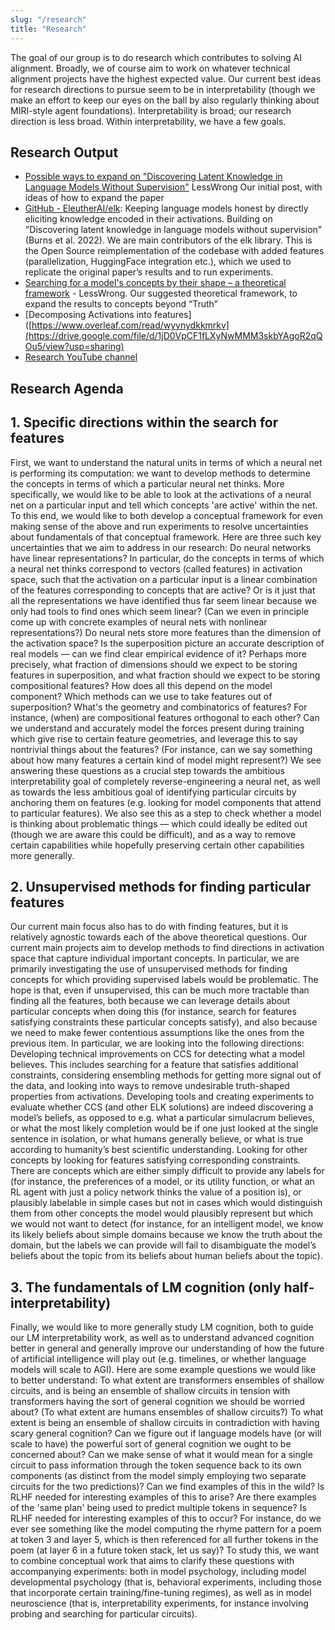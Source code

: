 ```yaml
---
slug: "/research"
title: "Research"
---
```


The goal of our group is to do research which contributes to solving AI alignment. Broadly, we of course aim to work on whatever technical alignment projects have the highest expected value. Our current best ideas for research directions to pursue seem to be in interpretability (though we make an effort to keep our eyes on the ball by also regularly thinking about MIRI-style agent foundations).
Interpretability is broad; our research direction is less broad. Within interpretability, we have a few goals.

## Research Output

- [Possible ways to expand on "Discovering Latent Knowledge in Language Models Without Supervision"](https://www.lesswrong.com/posts/bFwigCDMC5ishLz7X/rfc-possible-ways-to-expand-on-discovering-latent-knowledge) LessWrong  Our initial post, with ideas of how to expand the paper
- [GitHub - EleutherAI/elk](https://github.com/EleutherAI/elk): Keeping language models honest by directly eliciting knowledge encoded in their activations. Building on "Discovering latent knowledge in language models without supervision" (Burns et al. 2022). We are main contributors of the elk library. This is the Open Source reimplementation of the codebase with added features (parallelization, HuggingFace integration etc.), which we used to replicate the original paper’s results and to run experiments.
- [Searching for a model's concepts by their shape – a theoretical framework](https://www.lesswrong.com/posts/Go5ELsHAyw7QrArQ6/searching-for-a-model-s-concepts-by-their-shape-a) - LessWrong. Our suggested theoretical framework, to expand the results to concepts beyond “Truth”
- [Decomposing Activations into features]([https://www.overleaf.com/read/wyynydkkmrkv](https://drive.google.com/file/d/1jD0VpCF1fLXyNwMMM3skbYAgoR2qQOu5/view?usp=sharing)  
- [Research YouTube channel](https://www.youtube.com/watch?v=IGdk0JsvIkY) 

## Research Agenda

## 1. Specific directions within the search for features
First, we want to understand the natural units in terms of which a neural net is performing its computation: we want to develop methods to determine the concepts in terms of which a particular neural net thinks. More specifically, we would like to be able to look at the activations of a neural net on a particular input and tell which concepts 'are active' within the net. To this end, we would like to both develop a conceptual framework for even making sense of the above and run experiments to resolve uncertainties about fundamentals of that conceptual framework. Here are three such key uncertainties that we aim to address in our research:
Do neural networks have linear representations? In particular, do the concepts in terms of which a neural net thinks correspond to vectors (called features) in activation space, such that the activation on a particular input is a linear combination of the features corresponding to concepts that are active? Or is it just that all the representations we have identified thus far seem linear because we only had tools to find ones which seem linear? (Can we even in principle come up with concrete examples of neural nets with nonlinear representations?)
Do neural nets store more features than the dimension of the activation space? Is the superposition picture an accurate description of real models — can we find clear empirical evidence of it? Perhaps more precisely, what fraction of dimensions should we expect to be storing features in superposition, and what fraction should we expect to be storing compositional features? How does all this depend on the model component? Which methods can we use to take features out of superposition?
What's the geometry and combinatorics of features? For instance, (when) are compositional features orthogonal to each other? Can we understand and accurately model the forces present during training which give rise to certain feature geometries, and leverage this to say nontrivial things about the features? (For instance, can we say something about how many features a certain kind of model might represent?)
We see answering these questions as a crucial step towards the ambitious interpretability goal of completely reverse-engineering a neural net, as well as towards the less ambitious goal of identifying particular circuits by anchoring them on features (e.g. looking for model components that attend to particular features). We also see this as a step to check whether a model is thinking about problematic things — which could ideally be edited out (though we are aware this could be difficult), and as a way to remove certain capabilities while hopefully preserving certain other capabilities more generally.

## 2. Unsupervised methods for finding particular features
Our current main focus also has to do with finding features, but it is relatively agnostic towards each of the above theoretical questions. Our current main projects aim to develop methods to find directions in activation space that capture individual important concepts. In particular, we are primarily investigating the use of unsupervised methods for finding concepts for which providing supervised labels would be problematic. The hope is that, even if unsupervised, this can be much more tractable than finding all the features, both because we can leverage details about particular concepts when doing this (for instance, search for features satisfying constraints these particular concepts satisfy), and also because we need to make fewer contentious assumptions like the ones from the previous item. In particular, we are looking into the following directions:
Developing technical improvements on CCS for detecting what a model believes. This includes searching for a feature that satisfies additional constraints, considering ensembling methods for getting more signal out of the data, and looking into ways to remove undesirable truth-shaped properties from activations.
Developing tools and creating experiments to evaluate whether CCS (and other ELK solutions) are indeed discovering a model’s beliefs, as opposed to e.g. what a particular simulacrum believes, or what the most likely completion would be if one just looked at the single sentence in isolation, or what humans generally believe, or what is true according to humanity’s best scientific understanding.
Looking for other concepts by looking for features satisfying corresponding constraints. There are concepts which are either simply difficult to provide any labels for (for instance, the preferences of a model, or its utility function, or what an RL agent with just a policy network thinks the value of a position is), or plausibly labelable in simple cases but not in cases which would distinguish them from other concepts the model would plausibly represent but which we would not want to detect (for instance, for an intelligent model, we know its likely beliefs about simple domains because we know the truth about the domain, but the labels we can provide will fail to disambiguate the model’s beliefs about the topic from its beliefs about human beliefs about the topic).

## 3. The fundamentals of LM cognition (only half-interpretability)
Finally, we would like to more generally study LM cognition, both to guide our LM interpretability work, as well as to understand advanced cognition better in general and generally improve our understanding of how the future of artificial intelligence will play out (e.g. timelines, or whether language models will scale to AGI). Here are some example questions we would like to better understand:
To what extent are transformers ensembles of shallow circuits, and is being an ensemble of shallow circuits in tension with transformers having the sort of general cognition we should be worried about? (To what extent are humans ensembles of shallow circuits?) To what extent is being an ensemble of shallow circuits in contradiction with having scary general cognition? Can we figure out if language models have (or will scale to have) the powerful sort of general cognition we ought to be concerned about?
Can we make sense of what it would mean for a single circuit to pass information through the token sequence back to its own components (as distinct from the model simply employing two separate circuits for the two predictions)? Can we find examples of this in the wild? Is RLHF needed for interesting examples of this to arise?
Are there examples of the 'same plan' being used to predict multiple tokens in sequence? Is RLHF needed for interesting examples of this to occur? For instance, do we ever see something like the model computing the rhyme pattern for a poem at token 3 and layer 5, which is then referenced for all further tokens in the poem (at layer 6 in a future token stack, let us say)?
To study this, we want to combine conceptual work that aims to clarify these questions with accompanying experiments: both in model psychology, including model developmental psychology (that is, behavioral experiments, including those that incorporate certain training/fine-tuning regimes), as well as in model neuroscience (that is, interpretability experiments, for instance involving probing and searching for particular circuits).


